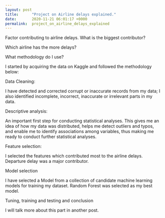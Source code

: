 ```yaml
---
layout: post
title:      "Project on Airline delays explained."
date:       2020-11-21 06:01:17 +0000
permalink:  project_on_airline_delays_explained
---
```



Factor contributing to airline delays. What is the biggest contributor?

Which airline has the more delays?

What methodology do I use?

I started by acquiring the data on Kaggle and followed the methodology below:

Data Cleaning:

I have detected and corrected corrupt or inaccurate records from my data; I also identified incomplete, incorrect, inaccurate or irrelevant parts in my data. 

Descriptive analysis:

An important first step for conducting statistical analyses. This gives me an idea of how my data was distributed, helps me detect outliers and typos, and enable me to identify associations among variables, thus making me ready to conduct further statistical analyses.

Feature selection:

I selected the features which contributed most to the airline delays. Departure delay was a major contributor.

Model selection

I have selected a Model from a collection of candidate machine learning models for training my dataset. Random Forest was selected as my best model.

Tuning, training and testing and conclusion

I will talk more about this part in another post.

